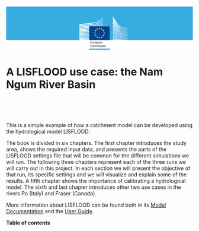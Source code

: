 ![header](images/header.png)

# A LISFLOOD use case: the Nam Ngum River Basin

<br>
<br>
<br>

This is a simple example of how a catchment model can be developed using the hydrological model LISFLOOD.

The book is divided in six chapters. The first chapter introduces the study area, shows the required input data, and presents the parts of the LISFLOOD settings file that will be common for the different simulations we will run. The following three chapters represent each of the three runs we will carry out in this project. In each section we will present the objective of that run, its specific settings and we will visualize and explain some of the results. A fifth chapter shows the importance of calibrating a hydrological model. The sixth and last chapter introduces other two use cases in the rivers Po (Italy) and Fraser (Canada).

More information about LISFLOOD can be found both in its [Model Documentation](https://ec-jrc.github.io/lisflood-model/) and the [User Guide](https://ec-jrc.github.io/lisflood-code/).

**Table of contents**

```{tableofcontents}
```
